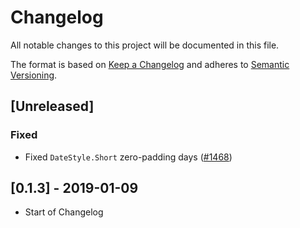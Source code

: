 # Changelog

All notable changes to this project will be documented in this file.

The format is based on [Keep a Changelog](http://keepachangelog.com/en/1.0.0/)
and adheres to [Semantic Versioning](http://semver.org/spec/v2.0.0.html).

## [Unreleased]

### Fixed

- Fixed `DateStyle.Short` zero-padding days ([#1468](https://github.com/Shopify/quilt/pull/1468))

## [0.1.3] - 2019-01-09

- Start of Changelog
